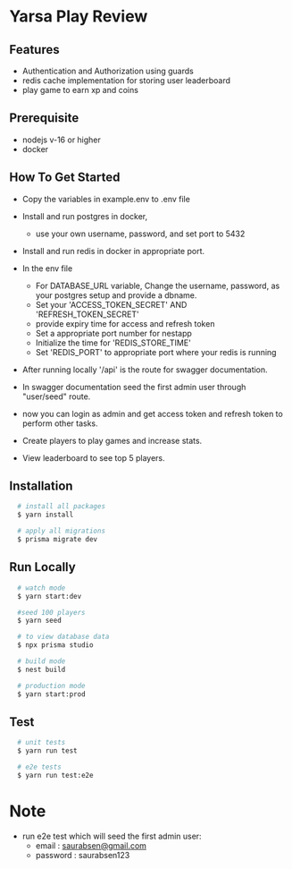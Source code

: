 
# Yarsa Play Review




## Features

- Authentication and Authorization using guards
- redis cache implementation for storing user leaderboard
- play game to earn xp and coins



## Prerequisite

- nodejs v-16 or higher
- docker

## How To Get Started


- Copy the variables in example.env to .env file

- Install and run postgres in docker, 
  - use your own username, password, and set port to 5432

- Install and run redis in docker in appropriate port.

- In the env file
  - For DATABASE_URL variable, Change the username, password, as your postgres setup  and provide a dbname.
  - Set your 'ACCESS_TOKEN_SECRET' AND 'REFRESH_TOKEN_SECRET'
  - provide expiry time for access and refresh token
  - Set a appropriate port number for nestapp
  - Initialize the time for 'REDIS_STORE_TIME'
  - Set 'REDIS_PORT' to appropriate port where your redis is running

- After running locally '/api' is the route for swagger documentation.
- In swagger documentation seed the first admin user through "user/seed" route.
- now you can login as admin and get access token and refresh token to perform other tasks.
- Create players to play games and increase stats.
- View leaderboard to see top 5 players.

## Installation

```bash
  # install all packages
  $ yarn install
```

```bash
  # apply all migrations
  $ prisma migrate dev
```



## Run Locally


```bash
  # watch mode
  $ yarn start:dev
```

```bash
  #seed 100 players
  $ yarn seed
  ````

```bash
  # to view database data
  $ npx prisma studio
  ````

```bash
  # build mode
  $ nest build
```

```bash
  # production mode
  $ yarn start:prod
```





## Test

```bash
  # unit tests
  $ yarn run test
```

```bash
  # e2e tests
  $ yarn run test:e2e
```

# Note
- run e2e test which will seed the first admin user:
  - email : saurabsen@gmail.com
  - password : saurabsen123
    
